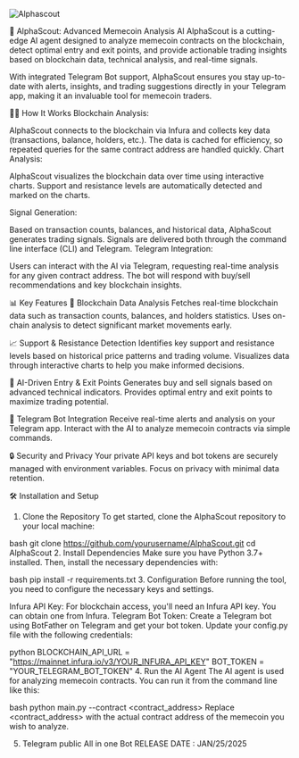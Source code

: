 
![Alphascout](https://github.com/user-attachments/assets/535b01d5-7915-4b55-a688-c3a5c6e23201)


🚀 AlphaScout: Advanced Memecoin Analysis AI
AlphaScout is a cutting-edge AI agent designed to analyze memecoin contracts on the blockchain, detect optimal entry and exit points, and provide actionable trading insights based on blockchain data, technical analysis, and real-time signals.

With integrated Telegram Bot support, AlphaScout ensures you stay up-to-date with alerts, insights, and trading suggestions directly in your Telegram app, making it an invaluable tool for memecoin traders.

🧑‍💻 How It Works
Blockchain Analysis:

AlphaScout connects to the blockchain via Infura and collects key data (transactions, balance, holders, etc.).
The data is cached for efficiency, so repeated queries for the same contract address are handled quickly.
Chart Analysis:

AlphaScout visualizes the blockchain data over time using interactive charts.
Support and resistance levels are automatically detected and marked on the charts.

Signal Generation:

Based on transaction counts, balances, and historical data, AlphaScout generates trading signals.
Signals are delivered both through the command line interface (CLI) and Telegram.
Telegram Integration:

Users can interact with the AI via Telegram, requesting real-time analysis for any given contract address.
The bot will respond with buy/sell recommendations and key blockchain insights.


📊 Key Features
🧠 Blockchain Data Analysis
Fetches real-time blockchain data such as transaction counts, balances, and holders statistics.
Uses on-chain analysis to detect significant market movements early.

📈 Support & Resistance Detection
Identifies key support and resistance levels based on historical price patterns and trading volume.
Visualizes data through interactive charts to help you make informed decisions.

🎯 AI-Driven Entry & Exit Points
Generates buy and sell signals based on advanced technical indicators.
Provides optimal entry and exit points to maximize trading potential.

🤖 Telegram Bot Integration
Receive real-time alerts and analysis on your Telegram app.
Interact with the AI to analyze memecoin contracts via simple commands.

🔒 Security and Privacy
Your private API keys and bot tokens are securely managed with environment variables.
Focus on privacy with minimal data retention.

🛠️ Installation and Setup
1. Clone the Repository
To get started, clone the AlphaScout repository to your local machine:

bash
git clone https://github.com/yourusername/AlphaScout.git
cd AlphaScout
2. Install Dependencies
Make sure you have Python 3.7+ installed. Then, install the necessary dependencies with:

bash
pip install -r requirements.txt
3. Configuration
Before running the tool, you need to configure the necessary keys and settings.

Infura API Key: For blockchain access, you'll need an Infura API key. You can obtain one from Infura.
Telegram Bot Token: Create a Telegram bot using BotFather on Telegram and get your bot token.
Update your config.py file with the following credentials:

python
BLOCKCHAIN_API_URL = "https://mainnet.infura.io/v3/YOUR_INFURA_API_KEY"
BOT_TOKEN = "YOUR_TELEGRAM_BOT_TOKEN"
4. Run the AI Agent
The AI agent is used for analyzing memecoin contracts. You can run it from the command line like this:

bash
python main.py --contract <contract_address>
Replace <contract_address> with the actual contract address of the memecoin you wish to analyze.

5. Telegram public All in one Bot
RELEASE DATE : JAN/25/2025
